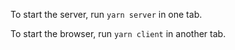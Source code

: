 To start the server, run `yarn server` in one tab.

To start the browser, run `yarn client` in another tab.